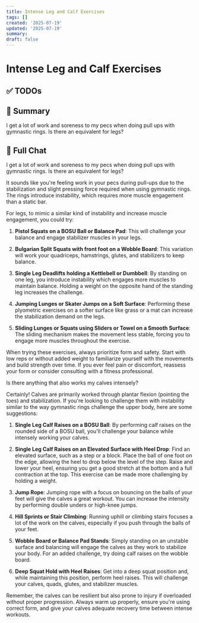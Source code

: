 ```yaml
---
title: Intense Leg and Calf Exercises
tags: []
created: '2025-07-19'
updated: '2025-07-19'
summary:
draft: false
---
```


# Intense Leg and Calf Exercises

## ✅ TODOs


## 📌 Summary
I get a lot of work and soreness to my pecs when doing pull ups with gymnastic rings. Is there an equivalent for legs?

## 🧠 Full Chat


I get a lot of work and soreness to my pecs when doing pull ups with gymnastic rings. Is there an equivalent for legs? 

It sounds like you're feeling work in your pecs during pull-ups due to the stabilization and slight pressing force required when using gymnastic rings. The rings introduce instability, which requires more muscle engagement than a static bar.

For legs, to mimic a similar kind of instability and increase muscle engagement, you could try:

1. **Pistol Squats on a BOSU Ball or Balance Pad**: This will challenge your balance and engage stabilizer muscles in your legs.

2. **Bulgarian Split Squats with front foot on a Wobble Board**: This variation will work your quadriceps, hamstrings, glutes, and stabilizers to keep balance.

3. **Single Leg Deadlifts holding a Kettlebell or Dumbbell**: By standing on one leg, you introduce instability which engages more muscles to maintain balance. Holding a weight on the opposite hand of the standing leg increases the challenge.

4. **Jumping Lunges or Skater Jumps on a Soft Surface**: Performing these plyometric exercises on a softer surface like grass or a mat can increase the stabilization demand on the legs.

5. **Sliding Lunges or Squats using Sliders or Towel on a Smooth Surface**: The sliding mechanism makes the movement less stable, forcing you to engage more muscles throughout the exercise.

When trying these exercises, always prioritize form and safety. Start with low reps or without added weight to familiarize yourself with the movements and build strength over time. If you ever feel pain or discomfort, reassess your form or consider consulting with a fitness professional.

Is there anything that also works my calves intensely?

Certainly! Calves are primarily worked through plantar flexion (pointing the toes) and stabilization. If you're looking to challenge them with instability similar to the way gymnastic rings challenge the upper body, here are some suggestions:

1. **Single Leg Calf Raises on a BOSU Ball**: By performing calf raises on the rounded side of a BOSU ball, you'll challenge your balance while intensely working your calves. 

2. **Single Leg Calf Raises on an Elevated Surface with Heel Drop**: Find an elevated surface, such as a step or a block. Place the ball of one foot on the edge, allowing the heel to drop below the level of the step. Raise and lower your heel, ensuring you get a good stretch at the bottom and a full contraction at the top. This exercise can be made more challenging by holding a weight.

3. **Jump Rope**: Jumping rope with a focus on bouncing on the balls of your feet will give the calves a great workout. You can increase the intensity by performing double unders or high-knee jumps.

4. **Hill Sprints or Stair Climbing**: Running uphill or climbing stairs focuses a lot of the work on the calves, especially if you push through the balls of your feet. 

5. **Wobble Board or Balance Pad Stands**: Simply standing on an unstable surface and balancing will engage the calves as they work to stabilize your body. For an added challenge, try doing calf raises on the wobble board.

6. **Deep Squat Hold with Heel Raises**: Get into a deep squat position and, while maintaining this position, perform heel raises. This will challenge your calves, quads, glutes, and stabilizer muscles.

Remember, the calves can be resilient but also prone to injury if overloaded without proper progression. Always warm up properly, ensure you're using correct form, and give your calves adequate recovery time between intense workouts.